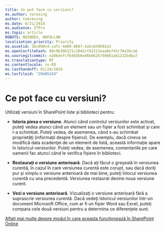 ```yaml
---
title: Ce pot face cu versiuni?
ms.author: toresing
author: tomresing
ms.date: 6/21/2018
ms.audience: ITPro
ms.topic: article
ROBOTS: NOINDEX, NOFOLLOW
localization_priority: Priority
ms.assetid: 36c890c4-cafc-4409-8887-4a5c039692e3
ms.openlocfilehash: 60c9b30b321c2042cf42311eaa8e743c70a3bca6
ms.sourcegitcommit: e2864efcfb493b6e46b662b746661a61232bdba7
ms.translationtype: MT
ms.contentlocale: ro-RO
ms.lasthandoff: 01/24/2019
ms.locfileid: "29485143"
---
```

# <a name="what-can-i-do-with-versioning"></a>Ce pot face cu versiuni?

Utilizaţi versiuni în SharePoint liste și biblioteci pentru:
  
- **Istoria piesa o versiune**. Atunci când controlul versiunilor este activat, puteţi vedea atunci când un element sau un fişier a fost schimbat şi care l-a schimbat. Puteţi vedea, de asemenea, când s-au schimbat proprietăţi (informaţii despre fişierul). De exemplu, dacă cineva se modifică data scadenţei de un element de listă, această informație apare în Istoricul versiunilor. Puteţi vedea, de asemenea, comentariile pe care oamenii fac atunci când le verifica fișiere în biblioteci. 
    
- **Restaurați o versiune anterioară**. Dacă aţi făcut o greşeală în versiunea curentă, în cazul în care versiunea curentă este corupt, sau dacă doriţi pur şi simplu o versiune anterioară de mai bine, puteţi înlocui versiunea curentă cu una precedentă. Versiunea restaurat devine noua versiune curent. 
    
- **Vezi o versiune anterioară**. Vizualizaţi o versiune anterioară fără a suprascrie versiunea curentă. Dacă vedeţi Istoricul versiunilor într-un document Microsoft Office, cum ar fi un fişier Word sau Excel, puteţi compara cele două versiuni pentru a determina ce diferenţele sunt. 
    
[Aflaţi mai multe despre modul în care aceasta funcţionează în SharePoint Online](https://go.microsoft.com/fwlink/?linkid=875710)
  

